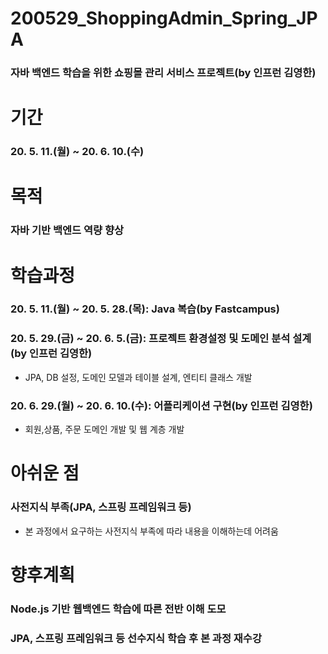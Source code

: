 # 200529_ShoppingAdmin_Spring_JPA
### 자바 백엔드 학습을 위한 쇼핑몰 관리 서비스 프로젝트(by 인프런 김영한)

# 기간
### 20. 5. 11.(월) ~  20. 6. 10.(수)

# 목적
### 자바 기반 백엔드 역량 향상

# 학습과정
### 20. 5. 11.(월) ~ 20. 5. 28.(목): Java 복습(by Fastcampus)
### 20. 5. 29.(금) ~ 20. 6. 5.(금): 프로젝트 환경설정 및 도메인 분석 설계(by 인프런 김영한)
* JPA, DB 설정, 도메인 모델과 테이블 설계, 엔티티 클래스 개발 
### 20. 6. 29.(월) ~ 20. 6. 10.(수): 어플리케이션 구현(by 인프런 김영한)
* 회원,상품, 주문 도메인 개발 및 웹 계층 개발

# 아쉬운 점
### 사전지식 부족(JPA, 스프링 프레임워크 등)
* 본 과정에서 요구하는 사전지식 부족에 따라 내용을 이해하는데 어려움 

# 향후계획
### Node.js 기반 웹백엔드 학습에 따른 전반 이해 도모
### JPA, 스프링 프레임워크 등 선수지식 학습 후 본 과정 재수강

